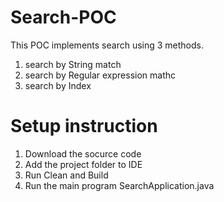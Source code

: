 # Search-POC

This POC implements search using 3 methods.
  1. search by String match
  2. search by Regular expression mathc
  3. search by Index 

# Setup instruction

  1. Download the socurce code
  2. Add the project folder to IDE
  3. Run Clean and Build
  4. Run the main program SearchApplication.java


